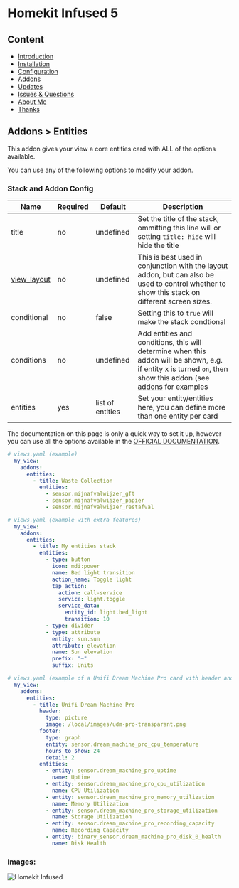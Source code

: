 # Homekit Infused 5

## Content
- [Introduction](../index.md)
- [Installation](../installation.md)
- [Configuration](../configuration.md)
- [Addons](../addons.md)
- [Updates](../updates.md)
- [Issues & Questions](../issues.md)
- [About Me](../about.md)
- [Thanks](../thanks.md)

## Addons > Entities

This addon gives your view a core entities card with ALL of the options available.

You can use any of the following options to modify your addon.

### Stack and Addon Config

| Name | Required | Default | Description |
|----------------------------------|-------------|----------------------|-----------------------------------------------------------------------------------------------------------------------------------------------------------------------------------|
| title | no | undefined | Set the title of the stack, ommitting this line will or setting `title: hide` will hide the title |
| [view_layout](layout.md#view-layout) | no | undefined | This is best used in conjunction with the [layout](layout.md#view-layout) addon, but can also be used to control whether to show this stack on different screen sizes. |
| conditional | no | false | Setting this to `true` will make the stack condtional |
| conditions | no | undefined | Add entities and conditions, this will determine when this addon will be shown, e.g. if entity x is turned `on`, then show this addon (see [addons](../addons.md) for examples |
| entities | yes | list of entities | Set your entity/entities here, you can define more than one entity per card |

The documentation on this page is only a quick way to set it up, however you can use all the options available in the [OFFICIAL DOCUMENTATION](https://www.home-assistant.io/lovelace/entities/#options-for-entities).

```yaml
# views.yaml (example)
  my_view:
    addons:
      entities:
        - title: Waste Collection
          entities:
            - sensor.mijnafvalwijzer_gft
            - sensor.mijnafvalwijzer_papier
            - sensor.mijnafvalwijzer_restafval
``` 
```yaml
# views.yaml (example with extra features)
  my_view:
    addons:
      entities:
        - title: My entities stack
          entities:
            - type: button
              icon: mdi:power
              name: Bed light transition
              action_name: Toggle light
              tap_action:
                action: call-service
                service: light.toggle
                service_data:
                  entity_id: light.bed_light
                  transition: 10
            - type: divider
            - type: attribute
              entity: sun.sun
              attribute: elevation
              name: Sun elevation
              prefix: "~"
              suffix: Units
``` 
```yaml
# views.yaml (example of a Unifi Dream Machine Pro card with header and footer)
  my_view:
    addons:
      entities:
        - title: Unifi Dream Machine Pro
          header:
            type: picture
            image: /local/images/udm-pro-transparant.png
          footer:
            type: graph
            entity: sensor.dream_machine_pro_cpu_temperature
            hours_to_show: 24
            detail: 2
          entities:
            - entity: sensor.dream_machine_pro_uptime
              name: Uptime
            - entity: sensor.dream_machine_pro_cpu_utilization
              name: CPU Utilization
            - entity: sensor.dream_machine_pro_memory_utilization
              name: Memory Utilization
            - entity: sensor.dream_machine_pro_storage_utilization
              name: Storage Utilization
            - entity: sensor.dream_machine_pro_recording_capacity
              name: Recording Capacity
            - entity: binary_sensor.dream_machine_pro_disk_0_health
              name: Disk Health
``` 

### Images:

![Homekit Infused](../images/hki-entities.png)
